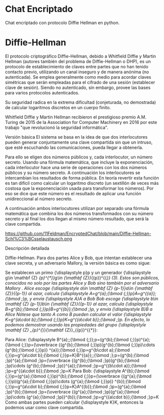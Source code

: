 # Chat Encriptado
Chat encriptado con protocolo Diffie Hellman en python.

# Diffie-Hellman

El protocolo criptográfico Diffie-Hellman, debido a Whitfield Diffie y Martin Hellman (autores también del problema de Diffie-Hellman o DHP), es un protocolo de establecimiento 
de claves entre partes que no han tenido contacto previo, utilizando un canal inseguro y de manera anónima (no autenticada).
Se emplea generalmente como medio para acordar claves simétricas que serán empleadas para el cifrado de una sesión (establecer clave de sesión). 
Siendo no autenticado, sin embargo, provee las bases para varios protocolos autenticados.

Su seguridad radica en la extrema dificultad (conjeturada, no demostrada) de calcular logaritmos discretos en un cuerpo finito.

Whitfield Diffie y Martin Hellman recibieron el prestigioso premio A.M. Turing de 2015 de la Association for Computer Machinery en 2016 por este trabajo 
"que revolucionó la seguridad informática".

Versión básica
El sistema se basa en la idea de que dos interlocutores pueden generar conjuntamente una clave compartida sin que un intruso, que esté escuchando las comunicaciones, pueda llegar a obtenerla.

Para ello se eligen dos números públicos y, cada interlocutor, un número secreto. Usando una fórmula matemática, que incluye la exponenciación, cada interlocutor hace una serie de operaciones con los dos números públicos y su número secreto. A continuación los interlocutores se intercambian los resultados de forma pública. En teoría revertir esta función es tan difícil como calcular un logaritmo discreto (un sextillón de veces más costosa que la exponenciación usada para transformar los números). Por eso se dice que este número es el resultado de aplicar una función unidireccional al número secreto.

A continuación ambos interlocutores utilizan por separado una fórmula matemática que combina los dos números transformados con su número secreto y al final los dos llegan al mismo número resultado, que será la clave compartida.

https://github.com/11Feldman/EncryptedChat/blob/main/Diffie-Hellman-Schl%C3%BCsselaustausch.png

Descripción detallada

Diffie-Hellman.
Para dos partes Alice y Bob, que intentan establecer una clave secreta, y un adversario Mallory, la versión básica es como sigue:

Se establecen un primo {\displaystyle p}p y un generador {\displaystyle g\in \mathbf {Z} _{p}^{*}}g\in {\mathbf  {Z}}_{{p}}^{{*}} (3​). Estos son públicos, conocidos no solo por las partes Alice y Bob sino también por el adversario Mallory .
Alice escoge {\displaystyle a\in \mathbf {Z} _{p-1}}a\in {\mathbf  {Z}}_{{p-1}} al azar, calcula {\displaystyle A=g^{a}\;{\bmod {\;}}p}A=g^{{a}}\;{\bmod  \;}p, y envía {\displaystyle A}A a Bob
Bob escoge {\displaystyle b\in \mathbf {Z} _{p-1}}b\in {\mathbf  {Z}}_{{p-1}} al azar, calcula {\displaystyle B=g^{b}\;{\bmod {\;}}p}B=g^{{b}}\;{\bmod  \;}p, y envía {\displaystyle B}B a Alice
Nótese que tanto A como B pueden calcular el valor {\displaystyle K=g^{a\cdot b}\;{\bmod {\;}}p}K=g^{{a\cdot b}}\;{\bmod  \;}p. En efecto, lo podemos demostrar usando las propiedades del grupo {\displaystyle \mathbf {Z} _{p}^{*}}{\mathbf  {Z}}_{{p}}^{{*}}:

Para Alice: {\displaystyle B^{a}\;\;{\bmod {\;}}\;p=(g^{b}\;{\bmod {\;}}p)^{a}\;{\bmod {\;}}p=(\overbrace {(g^{b}\;{\bmod {\;}}p)(g^{b}\;{\bmod {\;}}p)\cdots (g^{b}\;{\bmod {\;}}p)} ^{a})\;{\bmod {\;}}p=g^{b\cdot a}\;{\bmod {\;}}p=g^{a\cdot b}\;{\bmod {\;}}p=K}B^{{a}}\;\;{\bmod  \;}\;p=(g^{b}\;{\bmod  \;}p)^{a}\;{\bmod  \;}p=(\overbrace {(g^{b}\;{\bmod  \;}p)(g^{b}\;{\bmod  \;}p)\cdots (g^{b}\;{\bmod  \;}p)}^{a})\;{\bmod  \;}p=g^{{b\cdot a}}\;{\bmod  \;}p=g^{{a\cdot b}}\;{\bmod  \;}p=K
Para Bob: {\displaystyle A^{b}\;{\bmod {\;}}p=(g^{a}\;{\bmod {\;}}p)^{b}\;{\bmod {\;}}p=(\overbrace {(g^{a}\;{\bmod {\;}}p)(g^{a}\;{\bmod {\;}}p)\cdots (g^{a}\;{\bmod {\;}}p)} ^{b})\;{\bmod {\;}}p=g^{a\cdot b}\;{\bmod {\;}}p=K}A^{{b}}\;{\bmod  \;}p=(g^{a}\;{\bmod  \;}p)^{b}\;{\bmod  \;}p=(\overbrace {(g^{a}\;{\bmod  \;}p)(g^{a}\;{\bmod  \;}p)\cdots (g^{a}\;{\bmod  \;}p)}^{b})\;{\bmod  \;}p=g^{{a\cdot b}}\;{\bmod  \;}p=K
Como ambas partes pueden calcular {\displaystyle K}K, entonces la podemos usar como clave compartida.
